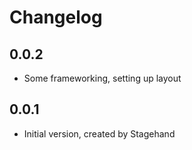 # Changelog

## 0.0.2

- Some frameworking, setting up layout

## 0.0.1

- Initial version, created by Stagehand
